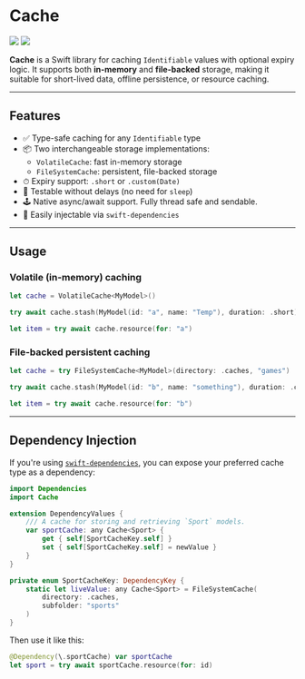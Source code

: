 # Cache

[![](https://img.shields.io/endpoint?url=https%3A%2F%2Fswiftpackageindex.com%2Fapi%2Fpackages%2Fnashysolutions%2Fcache%2Fbadge%3Ftype%3Dswift-versions)](https://swiftpackageindex.com/nashysolutions/cache)
[![](https://img.shields.io/endpoint?url=https%3A%2F%2Fswiftpackageindex.com%2Fapi%2Fpackages%2Fnashysolutions%2Fcache%2Fbadge%3Ftype%3Dplatforms)](https://swiftpackageindex.com/nashysolutions/cache)

**Cache** is a Swift library for caching `Identifiable` values with optional expiry logic. It supports both **in-memory** and **file-backed** storage, making it suitable for short-lived data, offline persistence, or resource caching.

---

## Features

- ✅ Type-safe caching for any `Identifiable` type
- 📦 Two interchangeable storage implementations:
  - `VolatileCache`: fast in-memory storage
  - `FileSystemCache`: persistent, file-backed storage
- ⏱ Expiry support: `.short` or `.custom(Date)`
- 🧪 Testable without delays (no need for `sleep`)
- 🕹 Native async/await support. Fully thread safe and sendable.
- 🧩 Easily injectable via `swift-dependencies`

---

## Usage

### Volatile (in-memory) caching

```swift
let cache = VolatileCache<MyModel>()

try await cache.stash(MyModel(id: "a", name: "Temp"), duration: .short)

let item = try await cache.resource(for: "a")
```

### File-backed persistent caching

```swift
let cache = try FileSystemCache<MyModel>(directory: .caches, "games")

try await cache.stash(MyModel(id: "b", name: "something"), duration: .custom(.distantFuture))

let item = try await cache.resource(for: "b")
```

---

## Dependency Injection

If you're using [`swift-dependencies`](https://github.com/pointfreeco/swift-dependencies), you can expose your preferred cache type as a dependency:

```swift
import Dependencies
import Cache

extension DependencyValues {
    /// A cache for storing and retrieving `Sport` models.
    var sportCache: any Cache<Sport> {
        get { self[SportCacheKey.self] }
        set { self[SportCacheKey.self] = newValue }
    }
}

private enum SportCacheKey: DependencyKey {
    static let liveValue: any Cache<Sport> = FileSystemCache(
        directory: .caches,
        subfolder: "sports"
    )
}
```

Then use it like this:

```swift
@Dependency(\.sportCache) var sportCache
let sport = try await sportCache.resource(for: id)
```
